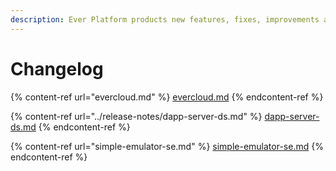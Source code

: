 ```yaml
---
description: Ever Platform products new features, fixes, improvements and breaking changes
---
```


# Changelog

{% content-ref url="evercloud.md" %}
[evercloud.md](evercloud.md)
{% endcontent-ref %}

{% content-ref url="../release-notes/dapp-server-ds.md" %}
[dapp-server-ds.md](../release-notes/dapp-server-ds.md)
{% endcontent-ref %}

{% content-ref url="simple-emulator-se.md" %}
[simple-emulator-se.md](simple-emulator-se.md)
{% endcontent-ref %}

